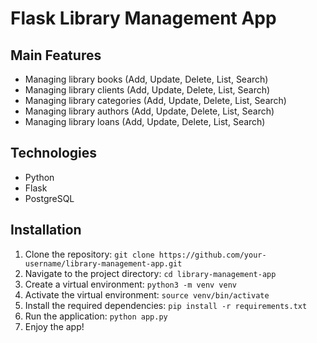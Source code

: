 # Flask Library Management App

## Main Features

- Managing library books (Add, Update, Delete, List, Search)
- Managing library clients (Add, Update, Delete, List, Search)
- Managing library categories (Add, Update, Delete, List, Search)
- Managing library authors (Add, Update, Delete, List, Search)
- Managing library loans (Add, Update, Delete, List, Search)

## Technologies

- Python
- Flask
- PostgreSQL

## Installation

1. Clone the repository: `git clone https://github.com/your-username/library-management-app.git`
2. Navigate to the project directory: `cd library-management-app`
3. Create a virtual environment: `python3 -m venv venv`
4. Activate the virtual environment: `source venv/bin/activate`
5. Install the required dependencies: `pip install -r requirements.txt`
6. Run the application: `python app.py`
7. Enjoy the app!